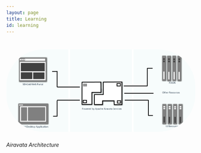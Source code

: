```yaml
---
layout: page
title: Learning
id: learning
---
```



<div class="row">
    <div class="col s12">
        <h1 class="center">
            <img src="assets/img/airavata-architecture.png" style="border-radius:100px"/>
        </h1>
        <h6 class="center">
            Airavata Architecture
        </h6>
    </div>
</div>

<!--Resources-->
<!--
<div id="intro" class="section scrollspy">
    <div  class="col s12">
        <h2 class="center header text_h2"><span class="span_h2"> Resources  </span></h2>
        <h4 class="center header text_h2"><span class="span_h4"> You can start learning Airavata today the way it is easiest for you! </span></h4>
         <div class="divider">
         </div>
    </div>
    <div class="row"  id="documentation">
        <div  class="col s12 m6">
            <div class="card medium">
                <div class="card-image waves-effect waves-block waves-light">
                    <img class="activator" src="assets/img/documentation.jpg">
                </div>
                <div class="card-content">
                    <span class="card-title activator grey-text text-darken-4">Sub Title<i class="mdi-navigation-more-vert right"></i></span>
                    <p><a href="#">This is a link</a></p>
                </div>
                <div class="card-reveal">
                    <span class="card-title grey-text text-darken-4">Card Title<i class="material-icons right">close</i></span>
                    <p>Here is some more information about this product that is only revealed once clicked on.</p>
                </div>
            </div>
        </div>
        <div class="col s12 m6">
            <div class=" promo promo-example">
                <h5 class="promo-caption">Documentation</h5>
                <p class="light">Lorem ipsum dolor sit amet, consectetuer adipiscing elit. Aenean commodo ligula eget dolor. Aenean massa. Cum sociis natoque penatibus et magnis dis parturient montes, nascetur ridiculus mus.</p>
            </div>
        </div>
    </div>
    <div class="row" id="course">
        <div class="col s12 m6">
            <div class=" promo promo-example">
                <h5 class="promo-caption">Airavata Course</h5>
                <p class="light">Lorem ipsum dolor sit amet, consectetuer adipiscing elit. Aenean commodo ligula eget dolor. Aenean massa. Cum sociis natoque penatibus et magnis dis parturient montes, nascetur ridiculus mus.</p>
            </div>
        </div>
        <div  class="col s12 m6">
            <div class="card medium">
                <div class="card-image waves-effect waves-block waves-light">
                    <img class="activator" src="assets/img/course.jpg">
                </div>
                <div class="card-content">
                    <span class="card-title activator grey-text text-darken-4">Sub Title<i class="mdi-navigation-more-vert right"></i></span>
                    <p><a href="#">This is a link</a></p>
                </div>
                <div class="card-reveal">
                    <span class="card-title grey-text text-darken-4">Sub Title<i class="material-icons right">close</i></span>
                    <p>Here is some more information about this product that is only revealed once clicked on.</p>
                </div>
            </div>
        </div>
    </div>
    <div class="row" id="tutorials">
        <div  class="col s12 m6">
            <div class="card medium">
                <div class="card-image waves-effect waves-block waves-light">
                    <img class="activator" src="assets/img/tutorials.jpg">
                </div>
                <div class="card-content">
                    <span class="card-title activator grey-text text-darken-4">Card Title<i class="mdi-navigation-more-vert right"></i></span>
                    <p><a href="#">This is a link</a></p>
                </div>
                <div class="card-reveal">
                    <span class="card-title grey-text text-darken-4">Card Title<i class="material-icons right">close</i></span>
                    <p>Here is some more information about this product that is only revealed once clicked on.</p>
                </div>
            </div>
        </div>
        <div class="col s12 m6">
            <div class=" promo promo-example">
                <h5 class="promo-caption">Tutorials</h5>
                <p class="light">Lorem ipsum dolor sit amet, consectetuer adipiscing elit. Aenean commodo ligula eget dolor. Aenean massa. Cum sociis natoque penatibus et magnis dis parturient montes, nascetur ridiculus mus.</p>
            </div>
        </div>
    </div>

</div>
-->
